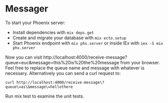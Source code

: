 # Messager

To start your Phoenix server:

  * Install dependencies with `mix deps.get`
  * Create and migrate your database with `mix ecto.setup`
  * Start Phoenix endpoint with `mix phx.server` or inside IEx with `iex -S mix phx.server`

Now you can visit http://localhost:4000/receive-message?queue=euc&message=this%20is%20the%20message from your browser. Feel free to replace the queue name and message with whatever is necessary. Alternatively you can send a curl request to: 

  `curl http://localhost:4000/receive-message\?queue\=as\&message\=hellothere`
  
Run mix test to examine the unit tests. 



